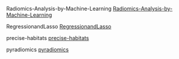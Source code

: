 Radiomics-Analysis-by-Machine-Learning  [Radiomics-Analysis-by-Machine-Learning](https://github.com/iamjaxjax/onekey_huangsir/tree/main/Radiomics-Analysis-by-Machine-Learning)
	
	
RegressionandLasso [RegressionandLasso](https://github.com/iamjaxjax/onekey_huangsir/tree/main/RegressionandLasso)
	

precise-habitats [precise-habitats](https://github.com/iamjaxjax/onekey_huangsir/tree/main/precise-habitats)
	

pyradiomics [pyradiomics](https://github.com/iamjaxjax/onekey_huangsir/tree/main/pyradiomics)
